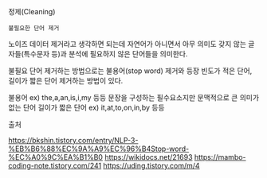 정제(Cleaning)

```
불필요한 단어 제거
```

노이즈 데이터 제거라고 생각하면 되는데 자연어가 아니면서 아무 의미도 갖지 않는 글자들(특수문자 등)과 분석에 필요하지 않은 단어들을 의미한다.

불필요 단어 제거하는 방법으로는 불용어(stop word) 제거와 등장 빈도가 적은 단어, 길이가 짧은 단어 제거하는 방법이 있다. 

불용어 ex) the,a,an,is,i,my 등등 문장을 구성하는 필수요소지만 문맥적으로 큰 의미가 없는 단어 
길이가 짧은 단어 ex) it,at,to,on,in,by 등등



출처

https://bkshin.tistory.com/entry/NLP-3-%EB%B6%88%EC%9A%A9%EC%96%B4Stop-word-%EC%A0%9C%EA%B1%B0
https://wikidocs.net/21693
https://mambo-coding-note.tistory.com/241
https://uding.tistory.com/m/4